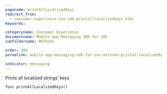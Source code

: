 ```yaml
---
pagename: printAllLocalizedKeys
redirect_from:
  - consumer-experience-ios-sdk-printalllocalizedkeys.html
Keywords:

categoryname: Consumer Experience
documentname: Mobile App Messaging SDK for iOS
subfoldername: Methods

order: 200
permalink: mobile-app-messaging-sdk-for-ios-methods-printalllocalizedkeys.html

indicator: messaging
---
```


Prints all localized strings’ keys

`func printAllLocalizedKeys()`


